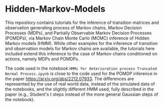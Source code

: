 # Hidden-Markov-Models

This repository contains tutorials for the inference of transition matrices and observation generating process of Markov chains, Markov Decision Processes (MDPs), and Partially Observable Markov Decision Processes (POMDPs), via Markov Chain Monte Carlo (MCMC) inference of Hidden Markov models (HMM). While other examples for the inference of transition and observation models for Markov chains are available, the tutorials here included extend this inference to the case of Markov chains conditioned on actions, namely MDPs and POMDPs.

The code used in the notebook `HMMs for deterioration process Truncated Normal Process.ipynb` is close to the code used for the POMDP inference in the paper   https://arxiv.org/abs/2212.07933. The differences are represented by the use of real world data, instead of the simulated data of the notebooks, and the slightly different HMM used, fully described in the paper (e.g., Student's t steps instead of the more general Gaussian steps of the notebook).

